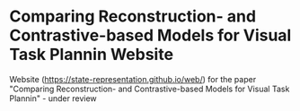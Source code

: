 # Comparing Reconstruction- and Contrastive-based Models for Visual Task Plannin Website
Website (https://state-representation.github.io/web/) for the paper "Comparing Reconstruction- and Contrastive-based Models for Visual Task Plannin" - under review